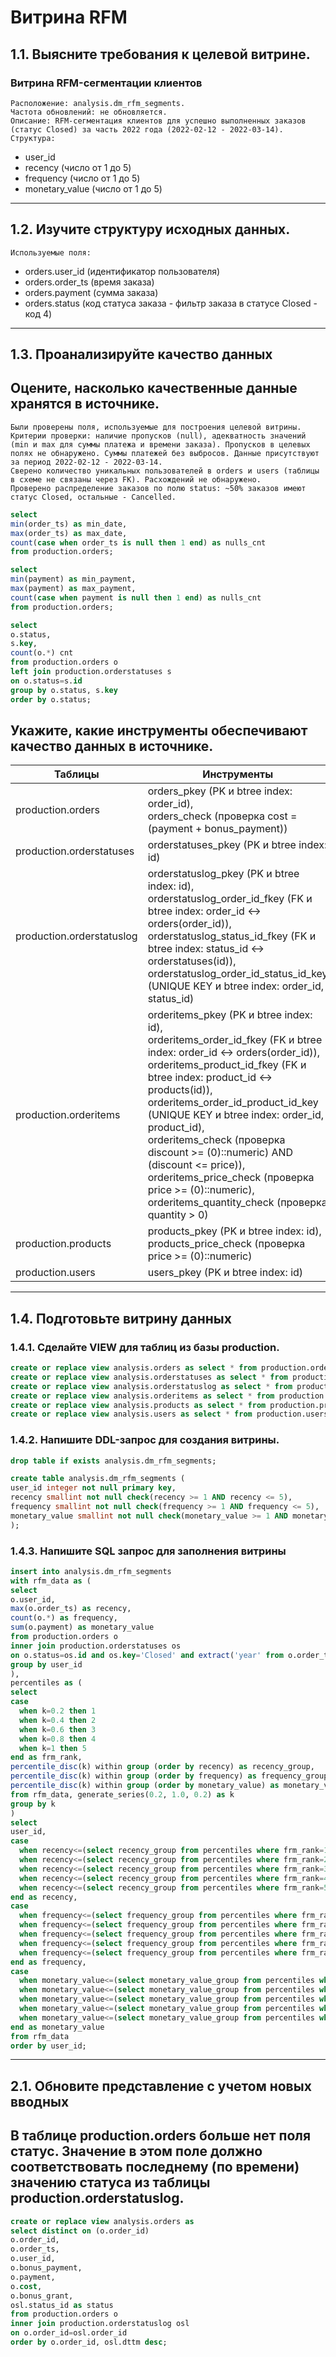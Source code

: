 # Витрина RFM

## 1.1. Выясните требования к целевой витрине.

### Витрина RFM-сегментации клиентов
`Расположение: analysis.dm_rfm_segments.` <br>
`Частота обновлений: не обновляется.` <br>
`Описание: RFM-сегментация клиентов для успешно выполненных заказов (статус Closed) за часть 2022 года (2022-02-12 - 2022-03-14).` <br>
`Структура:` <br>
- user_id
- recency (число от 1 до 5)
- frequency (число от 1 до 5)
- monetary_value (число от 1 до 5)

-----------

## 1.2. Изучите структуру исходных данных.

`Используемые поля:` <br>
- orders.user_id (идентификатор пользователя)
- orders.order_ts (время заказа)
- orders.payment (сумма заказа)
- orders.status (код статуса заказа - фильтр заказа в статусе Closed - код 4)

-----------

## 1.3. Проанализируйте качество данных

## Оцените, насколько качественные данные хранятся в источнике.
`Были проверены поля, используемые для построения целевой витрины.` <br>
`Критерии проверки: наличие пропусков (null), адекватность значений (min и max для суммы платежа и времени заказа). Пропусков в целевых полях не обнаружено. Суммы платежей без выбросов. Данные присутствуют за период 2022-02-12 - 2022-03-14.` <br>
`Сверено количество уникальных пользователей в orders и users (таблицы в схеме не связаны через FK). Расхождений не обнаружено.` <br>
`Проверено распределение заказов по полю status: ~50% заказов имеют статус Closed, остальные - Cancelled.`

```SQL
select
min(order_ts) as min_date,
max(order_ts) as max_date,
count(case when order_ts is null then 1 end) as nulls_cnt
from production.orders;

select
min(payment) as min_payment,
max(payment) as max_payment,
count(case when payment is null then 1 end) as nulls_cnt
from production.orders;

select
o.status,
s.key,
count(o.*) cnt
from production.orders o
left join production.orderstatuses s
on o.status=s.id
group by o.status, s.key
order by o.status;
```

## Укажите, какие инструменты обеспечивают качество данных в источнике.

| Таблицы             | Инструменты                      |
| ------------------- | --------------------------- |
| production.orders | orders_pkey (PK и btree index: order_id), <br> orders_check (проверка cost = (payment + bonus_payment)) |
| production.orderstatuses | orderstatuses_pkey (PK и btree index: id) |
| production.orderstatuslog | orderstatuslog_pkey (PK и btree index: id), <br> orderstatuslog_order_id_fkey (FK и btree index: order_id <-> orders(order_id)), <br> orderstatuslog_status_id_fkey (FK и btree index: status_id <-> orderstatuses(id)), <br> orderstatuslog_order_id_status_id_key (UNIQUE KEY и btree index: order_id, status_id) |
| production.orderitems | orderitems_pkey (PK и btree index: id), <br> orderitems_order_id_fkey (FK и btree index: order_id <-> orders(order_id)), <br> orderitems_product_id_fkey (FK и btree index: product_id <-> products(id)), <br> orderitems_order_id_product_id_key (UNIQUE KEY и btree index: order_id, product_id), <br> orderitems_check (проверка discount >= (0)::numeric) AND (discount <= price)), <br> orderitems_price_check (проверка price >= (0)::numeric), <br> orderitems_quantity_check (проверка quantity > 0) |
| production.products | products_pkey (PK и btree index: id), <br> products_price_check (проверка price >= (0)::numeric) |
| production.users | users_pkey (PK и btree index: id) |

-----------

## 1.4. Подготовьте витрину данных

### 1.4.1. Сделайте VIEW для таблиц из базы production.

```SQL
create or replace view analysis.orders as select * from production.orders;
create or replace view analysis.orderstatuses as select * from production.orderstatuses;
create or replace view analysis.orderstatuslog as select * from production.orderstatuslog;
create or replace view analysis.orderitems as select * from production.orderitems;
create or replace view analysis.products as select * from production.products;
create or replace view analysis.users as select * from production.users;
```

### 1.4.2. Напишите DDL-запрос для создания витрины.

```SQL
drop table if exists analysis.dm_rfm_segments;

create table analysis.dm_rfm_segments (
user_id integer not null primary key,
recency smallint not null check(recency >= 1 AND recency <= 5),
frequency smallint not null check(frequency >= 1 AND frequency <= 5),
monetary_value smallint not null check(monetary_value >= 1 AND monetary_value <= 5)
);
```

### 1.4.3. Напишите SQL запрос для заполнения витрины

```SQL
insert into analysis.dm_rfm_segments
with rfm_data as (
select
o.user_id,
max(o.order_ts) as recency,
count(o.*) as frequency,
sum(o.payment) as monetary_value
from production.orders o
inner join production.orderstatuses os
on o.status=os.id and os.key='Closed' and extract('year' from o.order_ts)=2022
group by user_id
),
percentiles as (
select
case
  when k=0.2 then 1
  when k=0.4 then 2
  when k=0.6 then 3
  when k=0.8 then 4
  when k=1 then 5
end as frm_rank,
percentile_disc(k) within group (order by recency) as recency_group,
percentile_disc(k) within group (order by frequency) as frequency_group,
percentile_disc(k) within group (order by monetary_value) as monetary_value_group
from rfm_data, generate_series(0.2, 1.0, 0.2) as k
group by k
)
select
user_id,
case
  when recency<=(select recency_group from percentiles where frm_rank=1) then 1
  when recency<=(select recency_group from percentiles where frm_rank=2) then 2
  when recency<=(select recency_group from percentiles where frm_rank=3) then 3
  when recency<=(select recency_group from percentiles where frm_rank=4) then 4
  when recency<=(select recency_group from percentiles where frm_rank=5) then 5
end as recency,
case
  when frequency<=(select frequency_group from percentiles where frm_rank=1) then 1
  when frequency<=(select frequency_group from percentiles where frm_rank=2) then 2
  when frequency<=(select frequency_group from percentiles where frm_rank=3) then 3
  when frequency<=(select frequency_group from percentiles where frm_rank=4) then 4
  when frequency<=(select frequency_group from percentiles where frm_rank=5) then 5
end as frequency,
case
  when monetary_value<=(select monetary_value_group from percentiles where frm_rank=1) then 1
  when monetary_value<=(select monetary_value_group from percentiles where frm_rank=2) then 2
  when monetary_value<=(select monetary_value_group from percentiles where frm_rank=3) then 3
  when monetary_value<=(select monetary_value_group from percentiles where frm_rank=4) then 4
  when monetary_value<=(select monetary_value_group from percentiles where frm_rank=5) then 5
end as monetary_value
from rfm_data
order by user_id;
```

-----------

## 2.1. Обновите представление с учетом новых вводных

## В таблице production.orders больше нет поля статус. Значение в этом поле должно соответствовать последнему (по времени) значению статуса из таблицы production.orderstatuslog.

```SQL
create or replace view analysis.orders as
select distinct on (o.order_id)
o.order_id,
o.order_ts,
o.user_id,
o.bonus_payment,
o.payment,
o.cost,
o.bonus_grant,
osl.status_id as status
from production.orders o
inner join production.orderstatuslog osl
on o.order_id=osl.order_id
order by o.order_id, osl.dttm desc;
```
